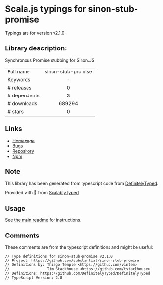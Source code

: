 
# Scala.js typings for sinon-stub-promise

Typings are for version v2.1.0

## Library description:
Synchronous Promise stubbing for Sinon.JS

|                    |                 |
| ------------------ | :-------------: |
| Full name          | sinon-stub-promise |
| Keywords           | - |
| # releases         | 0 |
| # dependents       | 3 |
| # downloads        | 689294 |
| # stars            | 0 |

## Links
- [Homepage](https://github.com/substantial/sinon-stub-promise#readme)
- [Bugs](https://github.com/substantial/sinon-stub-promise/issues)
- [Repository](https://github.com/substantial/sinon-stub-promise)
- [Npm](https://www.npmjs.com/package/sinon-stub-promise)
    


## Note
This library has been generated from typescript code from [DefinitelyTyped](https://definitelytyped.org).

Provided with :purple_heart: from [ScalablyTyped](https://github.com/oyvindberg/ScalablyTyped)

## Usage
See [the main readme](../../readme.md) for instructions.

## Comments

These comments are from the typescript definitions and might be useful:
```
// Type definitions for sinon-stub-promise v2.1.0
// Project: https://github.com/substantial/sinon-stub-promise
// Definitions by: Thiago Temple <https://github.com/vintem>
//                 Tim Stackhouse <https://github.com/tstackhouse>
// Definitions: https://github.com/DefinitelyTyped/DefinitelyTyped
// TypeScript Version: 2.8

```

